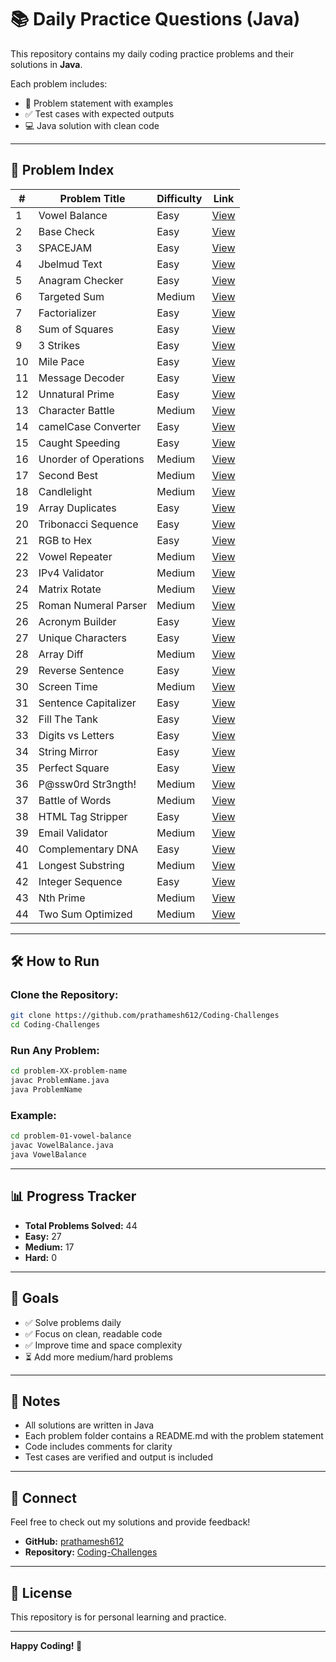 # 📚 Daily Practice Questions (Java)

This repository contains my daily coding practice problems and their solutions in **Java**.

Each problem includes:
- 📄 Problem statement with examples
- ✅ Test cases with expected outputs
- 💻 Java solution with clean code

---

## 📖 Problem Index

| #   | Problem Title         | Difficulty | Link                                      |
| --- | --------------------- | ---------- | ----------------------------------------- |
| 1   | Vowel Balance         | Easy       | [View](./problem-01-vowel-balance)        |
| 2   | Base Check            | Easy       | [View](./problem-02-base-check)           |
| 3   | SPACEJAM              | Easy       | [View](./problem-03-spacejam)             |
| 4   | Jbelmud Text          | Easy       | [View](./problem-04-jbelmud-text)         |
| 5   | Anagram Checker       | Easy       | [View](./problem-05-anagram-checker)      |
| 6   | Targeted Sum          | Medium     | [View](./problem-06-targeted-sum)         |
| 7   | Factorializer         | Easy       | [View](./problem-07-factorializer)        |
| 8   | Sum of Squares        | Easy       | [View](./problem-08-SumOfSquares)         |
| 9   | 3 Strikes             | Easy       | [View](./problem-09-three-strikes)        |
| 10  | Mile Pace             | Easy       | [View](./problem-10-mile-pace)            |
| 11  | Message Decoder       | Easy       | [View](./problem-11-message-decoder)      |
| 12  | Unnatural Prime       | Easy       | [View](./problem-12-unnatural-prime)      |
| 13  | Character Battle      | Medium     | [View](./problem-13-character-battle)     |
| 14  | camelCase Converter   | Easy       | [View](./problem-14-camelcase-converter)  |
| 15  | Caught Speeding       | Easy       | [View](./problem-15-caught-speeding)      |
| 16  | Unorder of Operations | Medium     | [View](./problem-16-unorderof-operations) |
| 17  | Second Best           | Medium     | [View](./problem-17-second-best)          |
| 18  | Candlelight           | Medium     | [View](./problem-18-candlelight)          |
| 19  | Array Duplicates      | Easy       | [View](./problem-19-array-duplicates)     |
| 20  | Tribonacci Sequence   | Easy       | [View](./problem-20-tribonacci-sequence)  |
| 21  | RGB to Hex            | Easy       | [View](./problem-21-rgb-to-hex)           |
| 22  | Vowel Repeater        | Medium     | [View](./problem-22-vowel-repeater)       |
| 23  | IPv4 Validator        | Medium     | [View](./problem-23-ipv4-validator)       |
| 24  | Matrix Rotate         | Medium     | [View](./problem-24-matrix-rotate)        |
| 25  | Roman Numeral Parser  | Medium     | [View](./problem-25-roman-numeral-parser) |
| 26  | Acronym Builder       | Easy       | [View](./problem-26-acronym-builder)      |
| 27  | Unique Characters     | Easy       | [View](./problem-27-unique-characters)    |
| 28  | Array Diff            | Medium     | [View](./problem-28-array-diff)           |
| 29  | Reverse Sentence      | Easy       | [View](./problem-29-reverse-sentence)     |
| 30  | Screen Time           | Medium     | [View](./problem-30-screen-time)          |
| 31  | Sentence Capitalizer  | Easy       | [View](./problem-31-sentence-capitalizer) |
| 32  | Fill The Tank         | Easy       | [View](./problem-32-fill-the-tank)        |
| 33  | Digits vs Letters     | Easy       | [View](./problem-33-digits-vs-letters)    |
| 34  | String Mirror         | Easy       | [View](./problem-34-string-mirror)        |
| 35  | Perfect Square        | Easy       | [View](./problem-35-perfect-square)       |
| 36  | P@ssw0rd Str3ngth!    | Medium     | [View](./problem-36-password-strength)    |
| 37  | Battle of Words       | Medium     | [View](./problem-37-battle-of-words)      |
| 38  | HTML Tag Stripper     | Easy       | [View](./problem-38-html-tag-stripper)    |
| 39  | Email Validator       | Medium     | [View](./problem-39-email-validator)      |
| 40  | Complementary DNA     | Easy       | [View](./problem-40-complementary-dna)    |
| 41  | Longest Substring     | Medium     | [View](./problem-41-longest-substring)    |
| 42  | Integer Sequence      | Easy       | [View](./problem-42-integer-sequence)     |
| 43  | Nth Prime             | Medium     | [View](./problem-43-nth-prime)            |
| 44  | Two Sum Optimized     | Medium     | [View](./problem-44-two-sum-optimized)    |

---

## 🛠️ How to Run

### Clone the Repository:
```bash
git clone https://github.com/prathamesh612/Coding-Challenges
cd Coding-Challenges
```

### Run Any Problem:
```bash
cd problem-XX-problem-name
javac ProblemName.java
java ProblemName
```
### Example:
```bash
cd problem-01-vowel-balance
javac VowelBalance.java
java VowelBalance
```
---

## 📊 Progress Tracker

- **Total Problems Solved:** 44
- **Easy:** 27
- **Medium:** 17
- **Hard:** 0

---

## 🎯 Goals

- ✅ Solve problems daily
- ✅ Focus on clean, readable code
- ✅ Improve time and space complexity
- ⏳ Add more medium/hard problems

---

## 📝 Notes

- All solutions are written in Java
- Each problem folder contains a README.md with the problem statement
- Code includes comments for clarity
- Test cases are verified and output is included

---

## 🤝 Connect

Feel free to check out my solutions and provide feedback!

- **GitHub:** [prathamesh612](https://github.com/prathamesh612)
- **Repository:** [Coding-Challenges](https://github.com/prathamesh612/Coding-Challenges)

---

## 📜 License

This repository is for personal learning and practice.

---

**Happy Coding! 🚀**
